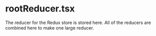 # rootReducer.tsx

The reducer for the Redux store is stored here. All of the reducers are combined here to make one large reducer.
